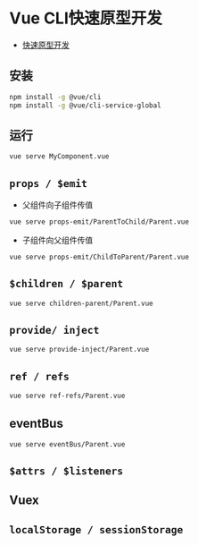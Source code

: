 # Vue CLI快速原型开发

- [快速原型开发](https://cli.vuejs.org/zh/guide/prototyping.html)

## 安装

```bash
npm install -g @vue/cli
npm install -g @vue/cli-service-global
```

## 运行

```bash
vue serve MyComponent.vue
```

## `props / $emit`

- 父组件向子组件传值 

```bash
vue serve props-emit/ParentToChild/Parent.vue 
```

- 子组件向父组件传值

```bash
vue serve props-emit/ChildToParent/Parent.vue
```

## `$children / $parent`

```bash
vue serve children-parent/Parent.vue
```

## `provide/ inject`

```bash
vue serve provide-inject/Parent.vue
```

## `ref / refs`

```bash
vue serve ref-refs/Parent.vue
```

## eventBus

```bash
vue serve eventBus/Parent.vue
```

## `$attrs / $listeners`



## Vuex
## `localStorage / sessionStorage`
